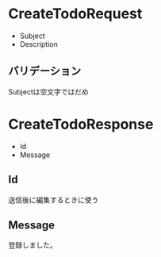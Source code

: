 # CreateTodoRequest
* Subject
* Description

## バリデーション
Subjectは空文字ではだめ

# CreateTodoResponse
* Id
* Message

## Id
送信後に編集するときに使う

## Message
登録しました｡